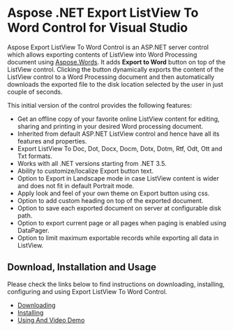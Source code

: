 <h1>Aspose .NET Export ListView To Word Control for Visual Studio</h1>
<p>Aspose Export ListView To Word Control is an ASP.NET server control which allows exporting contents of ListView into Word Processing document using <a href="https://products.aspose.com/words/net" rel="nofollow">Aspose.Words</a>. It adds <strong>Export to Word</strong> button on top of the ListView control. Clicking the button dynamically exports the content of the ListView control to a Word Processing document and then automatically downloads the exported file to the disk location selected by the user in just couple of seconds.</p>
<div>
<p>This initial version of the control provides the following features:</p>
<ul>
<li>Get an offline copy of your favorite online ListView content for editing, sharing and printing in your desired Word processing document.</li>
<li>Inherited from default ASP.NET ListView control and hence have all its features and properties.</li>
<li>Export ListView To Doc, Dot, Docx, Docm, Dotx, Dotm, Rtf, Odt, Ott and Txt formats.</li>
<li>Works with all .NET versions starting from .NET 3.5.</li>
<li>Ability to customize/localize Export button text.</li>
<li>Option to Export in Landscape mode in case ListView content is wider and does not fit in default Portrait mode.</li>
<li>Apply look and feel of your own theme on Export button using css.</li>
<li>Option to add custom heading on top of the exported document.</li>
<li>Option to save each exported document on server at configurable disk path.</li>
<li>Option to export current page or all pages when paging is enabled using DataPager.</li>
<li>Option to limit maximum exportable records while exporting all data in ListView.</li>
</ul>
<h2>Download, Installation and Usage</h2>
<p>Please check the links below to find instructions on downloading, installing, configuring and using Export ListView To Word Control.</p>
<ul>
<li><a href="https://docs.aspose.com/display/wordsnet/Visual+Studio+Export+ListView+To+Word+Control#VisualStudioExportListViewToWordControl-Downloading">Downloading</a></li>
<li><a href="https://docs.aspose.com/display/wordsnet/Visual+Studio+Export+ListView+To+Word+Control#VisualStudioExportListViewToWordControl-Installing">Installing</a></li>
<li><a href="https://docs.aspose.com/display/wordsnet/Visual+Studio+Export+ListView+To+Word+Control#VisualStudioExportListViewToWordControl-Using">Using And Video Demo</a></li>
</ul>
</div>
